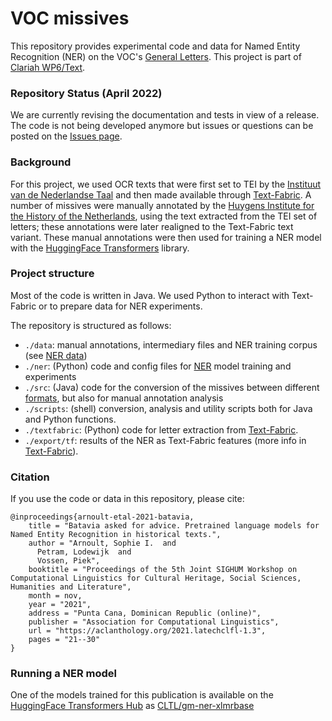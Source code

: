 # VOC missives
This repository provides experimental code and data for Named Entity Recognition (NER) on the VOC's [General Letters](http://resources.huygens.knaw.nl/vocgeneralemissiven). 
This project is part of [Clariah WP6/Text](https://www.clariah.nl/wp6-text).

### Repository Status (April 2022)
We are currently revising the documentation and tests in view of a release. The code is not being developed anymore but issues or questions can be posted on the [Issues page](https://github.com/cltl/voc-missives/issues). 

### Background 
For this project, we used OCR texts that were first set to TEI by the [Instituut van de Nederlandse Taal](https://ivdnt.org/) and then made available through [Text-Fabric](https://github.com/CLARIAH/wp6-missieven). A number of missives were manually annotated by the [Huygens Institute for the History of the Netherlands](https://www.knaw.nl/en/institutes/huygens-ing), using the text extracted from the TEI set of letters; these annotations were later realigned to the Text-Fabric text variant. These manual annotations were then used for training a NER model with the [HuggingFace Transformers](https://huggingface.co/docs/transformers/index) library.

### Project structure
Most of the code is written in Java. We used Python to interact with Text-Fabric or to prepare data for NER experiments.

The repository is structured as follows:
* `./data`: manual annotations, intermediary files and NER training corpus (see [NER data](data/README.md))
* `./ner`: (Python) code and config files for [NER](ner/README.md) model training and experiments 
* `./src`: (Java) code for the conversion of the missives between different [formats](docs/formats.md), but also for manual annotation analysis
* `./scripts`: (shell) conversion, analysis and utility scripts both for Java and Python functions. 
* `./textfabric`: (Python) code for letter extraction from [Text-Fabric](textfabric/README.md).
* `./export/tf`: results of the NER as Text-Fabric features (more info in [Text-Fabric](textfabric/README.md)).


### Citation

If you use the code or data in this repository, please cite:
```
@inproceedings{arnoult-etal-2021-batavia,
    title = "Batavia asked for advice. Pretrained language models for Named Entity Recognition in historical texts.",
    author = "Arnoult, Sophie I.  and
      Petram, Lodewijk  and
      Vossen, Piek",
    booktitle = "Proceedings of the 5th Joint SIGHUM Workshop on Computational Linguistics for Cultural Heritage, Social Sciences, Humanities and Literature",
    month = nov,
    year = "2021",
    address = "Punta Cana, Dominican Republic (online)",
    publisher = "Association for Computational Linguistics",
    url = "https://aclanthology.org/2021.latechclfl-1.3",
    pages = "21--30"
}
```

### Running a NER model
One of the models trained for this publication is available on the [HuggingFace Transformers Hub](https://huggingface.co/models) as [CLTL/gm-ner-xlmrbase](https://huggingface.co/CLTL/gm-ner-xlmrbase)
 



